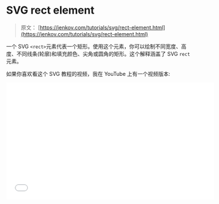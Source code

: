 # SVG rect element

> 原文： [https://jenkov.com/tutorials/svg/rect-element.html](https://jenkov.com/tutorials/svg/rect-element.html)

一个 SVG `<rect>`元素代表一个矩形。使用这个元素，你可以绘制不同宽度、高度、不同线条(轮廓)和填充颜色、尖角或圆角的矩形。这个解释涵盖了 SVG `rect`元素。

如果你喜欢看这个 SVG 教程的视频，我在 YouTube 上有一个视频版本:

<iframe width="560" height="315" src="//www.youtube.com/embed/CSPVW1YOrcY" frameborder="0" allowfullscreen=""><h2>正面的例子</h2> <p>下面是一个简单的<code>&lt;rect&gt;</code>例子:</p> <pre class="codeBox"> &lt;svg xmlns:xlink="http://www.w3.org/1999/xlink"&gt; <b>&lt;rect x="10" y="10" height="100" width="100" style="stroke:#006600; fill: #00cc00"/&gt;</b> &lt;/svg&gt; </pre> <p>矩形的<b>位置</b>由<code>x</code>和<code>y</code>属性决定。记住，这个位置是相对于任何封闭(父)元素位置的。</p> <p>矩形的<b>大小</b>由<code>width</code>和<code>height</code>属性决定。</p> <p><code>style</code>属性允许你设置额外的样式信息，如笔画和填充颜色、笔画宽度等。这将在另一篇文章中详细介绍。</p> <p>以下是生成的矩形图像:</p> <svg width="320" height="120"> <rect x="10" y="10" height="100" width="100" style="stroke:#006600; fill: #00cc00"/> </svg> <h2>圆角</h2> <p>可以在矩形上画圆角。属性<code>rx</code>和<code>ry</code>决定了拐角有多圆。<code>rx</code>属性决定了舍入的宽度，<code>ry</code>决定了舍入的高度。这里有三个矩形，<code>rx</code>和<code>ry</code>分别设置为 5、10 和 15。注意圆整中不同的尺寸。</p> <pre class="codeBox"> &lt;svg xmlns:xlink="http://www.w3.org/1999/xlink"&gt; &lt;rect x="10" y="10" height="50" width="50" rx="5" ry="5" style="stroke:#006600; fill: #00cc00"/&gt; &lt;rect x="70" y="10" height="50" width="50" rx="10" ry="10" style="stroke:#006600; fill: #00cc00"/&gt; &lt;rect x="130" y="10" height="50" width="50" rx="15" ry="15" style="stroke:#006600; fill: #00cc00"/&gt; &lt;/svg&gt; </pre> <p>产生的矩形:</p> <svg width="320" height="70"> <rect x="10" y="10" height="50" width="50" rx="5" ry="5" style="stroke:#006600; fill: #00cc00"/> <rect x="70" y="10" height="50" width="50" rx="10" ry="10" style="stroke:#006600; fill: #00cc00"/> <rect x="130" y="10" height="50" width="50" rx="15" ry="15" style="stroke:#006600; fill: #00cc00"/> </svg> <p>在这些例子中，<code>rx</code>和<code>ry</code>在每个矩形中被设置为相同的值。如果你只设置了<code>rx</code>属性，那么<code>ry</code>属性将获得与<code>rx</code>相同的值。这是定义均匀圆角的捷径。</p> <p>这里有两个例子，其中<code>rx</code>属性都被设置为 10，但是<code>ry</code>属性被设置为 5 和 15。这将向您展示不同高度和宽度的圆角矩形的外观。</p> <pre class="codeBox"> &lt;svg xmlns:xlink="http://www.w3.org/1999/xlink"&gt; &lt;rect x="10" y="10" height="50" width="50" rx="10" ry="5" style="stroke:#006600; fill: #00cc00"/&gt; &lt;rect x="130" y="10" height="50" width="50" rx="10" ry="15" style="stroke:#006600; fill: #00cc00"/&gt; &lt;/svg&gt; </pre> <svg width="320" height="70"> <rect x="10" y="10" height="50" width="50" rx="10" ry="5" style="stroke:#006600; fill: #00cc00"/> <rect x="130" y="10" height="50" width="50" rx="10" ry="15" style="stroke:#006600; fill: #00cc00"/> </svg> <h2>矩形笔划</h2> <p>您可以使用<a href="/svg/stroke.html"> SVG 笔画样式属性</a>设置矩形的笔画(轮廓)样式。本示例将笔触颜色设置为深绿色，并将笔触宽度设置为 3:</p> <pre class="codeBox"> &lt;rect x="20" y="20" width="100" height="100" style="stroke: #009900; stroke-width: 3; fill: none; " /&gt; </pre> <p>下面是<code>rect</code>元素在浏览器中呈现时的样子:</p> <svg height="150"> <rect x="20" y="20" width="100" height="100" style="stroke: #009900;&#10; stroke-width: 3;&#10; fill: none;&#10; "/> </svg> <p>您也可以使用<a href="/svg/stroke.html#stroke-dasharray-stroke-dashoffset"> <code>stroke-dasharray</code>样式属性</a>使矩形描边变成虚线。这里有一个例子:</p> <pre class="codeBox"> &lt;rect x="20" y="20" width="100" height="100" style="stroke: #009900; stroke-width: 3; stroke-dasharray: 10 5; fill: none; " /&gt; </pre> <p>以下是<code>rect</code>元素在浏览器中呈现时的样子:</p> <svg height="150"> <rect x="20" y="20" width="100" height="100" style="stroke: #009900;&#10; stroke-width: 3;&#10; stroke-dasharray: 10 5;&#10; fill: none;&#10; "/> </svg> <h2>矩形填充</h2> <p>您可以使用<a href="/svg/fill.html"> SVG 填充样式属性</a>来填充矩形。例如，您可以通过将<code>fill</code>样式属性设置为<code>none</code>来选择不填充<code>rect</code>元素。这里有一个例子:</p> <pre class="codeBox"> &lt;rect x="20" y="20" width="100" height="100" style="stroke: #009900; fill: none; " /&gt; </pre> <p>下面是没有填充的<code>rect</code>元素在浏览器中呈现时的样子:</p> <svg height="150"> <rect x="20" y="20" width="100" height="100" style="stroke: #009900;&#10; fill: none;&#10; "/> </svg> <p>您也可以选择用一种颜色填充矩形。本示例用更亮的绿色填充<code>rect</code>元素:</p> <pre class="codeBox"> &lt;rect x="20" y="20" width="100" height="100" style="stroke: #009900; fill: #33ff33; " /&gt; </pre> <p>下面是这个<code>rect</code>柠檬在浏览器中呈现的方式:</p> <svg height="150"> <rect x="20" y="20" width="100" height="100" style="stroke: #009900;&#10; fill: #33ff33;&#10; "/> </svg> <p>您也可以使用<code>fill-opacity</code>样式属性使填充透明。此示例显示了两个矩形，其中一个部分位于另一个的顶部，顶部的一个是半透明的:</p> <pre class="codeBox"> &lt;rect x="20" y="20" width="100" height="100" style="stroke: #009900; fill: #33ff33; " /&gt; &lt;rect x="50" y="50" width="100" height="100" style="stroke: #000099; fill: #3333ff; fill-opacity: 0.5; " /&gt; </pre> <p>以下是<code>rect</code>元素在浏览器中呈现时的样子:</p> <svg height="150"> <rect x="20" y="20" width="100" height="100" style="stroke: #009900;&#10; fill: #33ff33;&#10; "/> <rect x="50" y="50" width="100" height="100" style="stroke: #000099;&#10; fill: #3333ff;&#10; fill-opacity: 0.5;&#10; "/> </svg> <p>在这个例子中，第二个矩形的笔画是不透明的，但是您可以使用<code>stroke-opacity</code> style 属性使其透明。</p> </body> </html></iframe>
